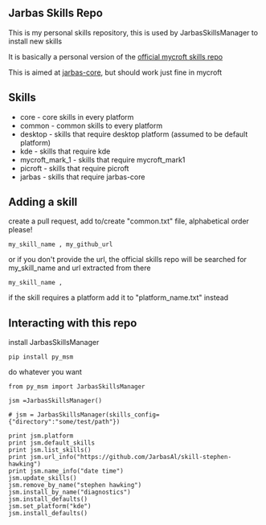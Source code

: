 ## Jarbas Skills Repo

This is my personal skills repository, this is used by JarbasSkillsManager to install new skills

It is basically a personal version of the [official mycroft skills repo](https://github.com/MycroftAI/mycroft-skills)

This is aimed at [jarbas-core](https://github.com/JarbasAl/jarbas-core), but should work just fine in mycroft

## Skills

* core - core skills in every platform
* common - common skills to every platform
* desktop - skills that require desktop platform (assumed to be default platform)
* kde - skills that require kde
* mycroft_mark_1 - skills that require mycroft_mark1
* picroft - skills that require picroft
* jarbas - skills that require jarbas-core

## Adding a skill

create a pull request, add to/create "common.txt" file, alphabetical order please!

    my_skill_name , my_github_url
    
or if you don't provide the url, the official skills repo will be searched for my_skill_name and url extracted from there

    my_skill_name , 
    
if the skill requires a platform add it to "platform_name.txt" instead


## Interacting with this repo

install JarbasSkillsManager

    pip install py_msm
    
do whatever you want

    from py_msm import JarbasSkillsManager

    jsm =JarbasSkillsManager()
    
    # jsm = JarbasSkillsManager(skills_config={"directory":"some/test/path"})
    
    print jsm.platform
    print jsm.default_skills
    print jsm.list_skills()
    print jsm.url_info("https://github.com/JarbasAl/skill-stephen-hawking")
    print jsm.name_info("date time")
    jsm.update_skills()
    jsm.remove_by_name("stephen hawking")
    jsm.install_by_name("diagnostics")
    jsm.install_defaults()
    jsm.set_platform("kde")
    jsm.install_defaults()

